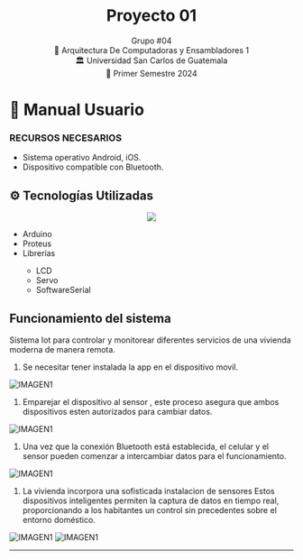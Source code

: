 <h1 align="center">Proyecto 01</h1>


<div align="center">
Grupo #04
</div>
<div align="center">
📕 Arquitectura De Computadoras y Ensambladores 1
</div>
<div align="center"> 🏛 Universidad San Carlos de Guatemala</div>
<div align="center"> 📆 Primer Semestre 2024</div>


# 📍 Manual Usuario

### RECURSOS NECESARIOS
- Sistema operativo Android, iOS.
- Dispositivo compatible con Bluetooth.

## ⚙ Tecnologías Utilizadas

<div align="center" style="display:flex;justify-content:center;gap:20px">
 <a href="https://skillicons.dev">
    <img src="https://skillicons.dev/icons?i=arduino,git,flutter" />
  </a>
</div>
<ul>
  <li>Arduino</li>
  <li>Proteus</li>
  <li>Librerías</li>
  <ul>
	<li>LCD</li>
  <li>Servo</li>
  <li>SoftwareSerial</li>
  </ul>
</ul>

## Funcionamiento del sistema
Sistema Iot para controlar y monitorear diferentes servicios de una vivienda moderna de manera remota. 

1. Se necesitar tener instalada la app en el dispositivo movil.
   
![IMAGEN1](./imagenes/1.JPEG)

1. Emparejar el dispositivo al sensor , este proceso asegura que ambos dispositivos esten autorizados para cambiar datos.
   
![IMAGEN1](./imagenes/3.JPEG)

1. Una vez que la conexión Bluetooth está establecida, el celular y el sensor pueden comenzar a intercambiar datos para el funcionamiento.
   
![IMAGEN1](./imagenes/4.JPEG)

1. La vivienda incorpora una sofisticada instalacion de sensores Estos dispositivos inteligentes permiten la captura de datos en tiempo real, proporcionando a los habitantes un control sin precedentes sobre el entorno doméstico.

![IMAGEN1](./imagenes/5.JPEG)
![IMAGEN1](./imagenes/6.JPEG)


---
